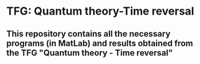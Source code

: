 # TFG: Quantum theory-Time reversal
## This repository contains all the necessary programs (in MatLab) and results obtained from the TFG "Quantum theory - Time reversal"
